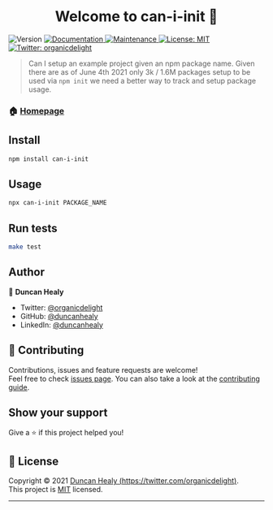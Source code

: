 <h1 align="center">Welcome to can-i-init 👋</h1>
<p>
  <img alt="Version" src="https://img.shields.io/badge/version-0.0.1-blue.svg?cacheSeconds=2592000" />
  <a href="https://github.com/duncanhealy/can-i-init#readme" target="_blank">
    <img alt="Documentation" src="https://img.shields.io/badge/documentation-yes-brightgreen.svg" />
  </a>
  <a href="https://github.com/duncanhealy/can-i-init/graphs/commit-activity" target="_blank">
    <img alt="Maintenance" src="https://img.shields.io/badge/Maintained%3F-yes-green.svg" />
  </a>
  <a href="https://github.com/duncanhealy/can-i-init/blob/main/LICENSE" target="_blank">
    <img alt="License: MIT" src="https://img.shields.io/github/license/duncanhealy/can-i-init/" />
  </a>
  <a href="https://twitter.com/organicdelight" target="_blank">
    <img alt="Twitter: organicdelight" src="https://img.shields.io/twitter/follow/organicdelight.svg?style=social" />
  </a>
</p>

> Can I setup an example project given an npm package name. Given there are as of June 4th 2021 only 3k / 1.6M packages setup to be used via `npm init` we need a better way to track and setup package usage.


### 🏠 [Homepage](https://github.com/duncanhealy/can-i-init#readme)

## Install

```sh
npm install can-i-init
```

## Usage

```sh
npx can-i-init PACKAGE_NAME
```

## Run tests

```sh
make test
```

## Author

👤 **Duncan Healy**

* Twitter: [@organicdelight](https://twitter.com/organicdelight)
* GitHub: [@duncanhealy](https://github.com/duncanhealy)
* LinkedIn: [@duncanhealy](https://linkedin.com/in/duncanhealy)

## 🤝 Contributing

Contributions, issues and feature requests are welcome!<br />Feel free to check [issues page](https://github.com/duncanhealy/can-i-init/issues). You can also take a look at the [contributing guide](https://github.com/duncanhealy/can-i-init/blob/main/CONTRIBUTING.md).

## Show your support

Give a ⭐️ if this project helped you!

## 📝 License

Copyright © 2021 [Duncan Healy (https://twitter.com/organicdelight)](https://github.com/duncanhealy).<br />
This project is [MIT](https://github.com/duncanhealy/can-i-init/blob/main/LICENSE) licensed.

***

